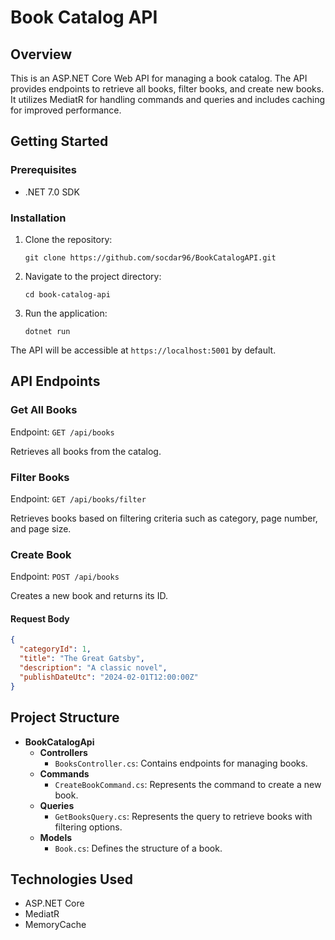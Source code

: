 
# Book Catalog API

## Overview

This is an ASP.NET Core Web API for managing a book catalog. The API provides endpoints to retrieve all books, filter books, and create new books. It utilizes MediatR for handling commands and queries and includes caching for improved performance.

## Getting Started

### Prerequisites

- .NET 7.0 SDK

### Installation

1. Clone the repository:

   ```
   git clone https://github.com/socdar96/BookCatalogAPI.git
   ```

2. Navigate to the project directory:

   ```
   cd book-catalog-api
   ```

3. Run the application:

   ```
   dotnet run
   ```

The API will be accessible at `https://localhost:5001` by default.

## API Endpoints

### Get All Books

Endpoint: `GET /api/books`

Retrieves all books from the catalog.

### Filter Books

Endpoint: `GET /api/books/filter`

Retrieves books based on filtering criteria such as category, page number, and page size.

### Create Book

Endpoint: `POST /api/books`

Creates a new book and returns its ID.

#### Request Body

```json
{
  "categoryId": 1,
  "title": "The Great Gatsby",
  "description": "A classic novel",
  "publishDateUtc": "2024-02-01T12:00:00Z"
}
```

## Project Structure

- **BookCatalogApi**
  - **Controllers**
    - `BooksController.cs`: Contains endpoints for managing books.
  - **Commands**
    - `CreateBookCommand.cs`: Represents the command to create a new book.
  - **Queries**
    - `GetBooksQuery.cs`: Represents the query to retrieve books with filtering options.
  - **Models**
    - `Book.cs`: Defines the structure of a book.

## Technologies Used

- ASP.NET Core
- MediatR
- MemoryCache
